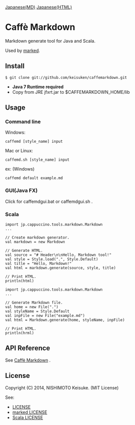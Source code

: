 [Japanese(MD)](README_ja.md)
[Japanese(HTML)](README_ja.html)


# Caffè Markdown

Markdown generate tool for Java and Scala.

Used by [marked](https://github.com/chjj/marked).



## Install

```
$ git clone git://github.com/keisuken/caffemarkdown.git
```

* **Java 7 Runtime required**
* Copy from JRE jfxrt.jar to $CAFFEMARKDOWN_HOME/lib


## Usage



### Command line

Windows:

```
caffemd [style_name] input
```

Mac or Linux:

```
caffemd.sh [style_name] input
```

ex: (Windows)

```
caffemd default example.md
```



### GUI(Java FX)

Click for caffemdgui.bat or caffemdgui.sh .



### Scala

```
import jp.cappuccino.tools.markdown.Markdown
...

// Create markdown generator.
val markdown = new Markdown

// Generate HTML.
val source = "# Header\n\nHello, Markdown tool!"
val style = Style.load(".", Style.Default)
val title = "Hello, Markdown!"
val html = markdown.generate(source, style, title)

// Print HTML.
println(html)
```

```
import jp.cappuccino.tools.markdown.Markdown
...

// Generate Markdown file.
val home = new File(".")
val styleName = Style.Default
val inpFile = new File("example.md")
val html = Markdown.generate(home, styleName, inpFile)

// Print HTML.
println(hrml)
```



## API Reference

See [Caffè Markdown](docs/api/index.html) .



## License

Copyright (C) 2014, NISHIMOTO Keisuke. (MIT License)

See:

* [LICENSE](LICENSE.txt)
* [marked LICENSE](marked-LICENSE.txt)
* [Scala LICENSE](Scala-LICENSE.txt)
